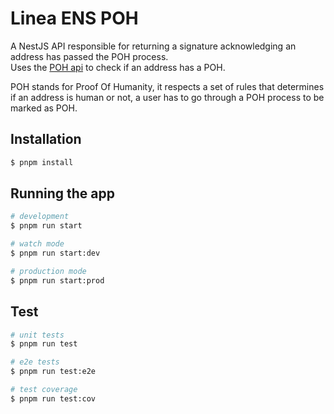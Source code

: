 # Linea ENS POH

A NestJS API responsible for returning a signature acknowledging an address has passed the POH process.  
Uses the [POH api](https://linea-xp-poh-api.linea.build) to check if an address has a POH.

POH stands for Proof Of Humanity, it respects a set of rules that determines if an address is human or not, a user has to go through a POH process to be marked as POH.

## Installation

```bash
$ pnpm install
```

## Running the app

```bash
# development
$ pnpm run start

# watch mode
$ pnpm run start:dev

# production mode
$ pnpm run start:prod
```

## Test

```bash
# unit tests
$ pnpm run test

# e2e tests
$ pnpm run test:e2e

# test coverage
$ pnpm run test:cov
```
